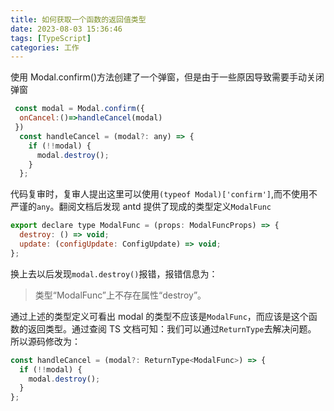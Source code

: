 ```yaml
---
title: 如何获取一个函数的返回值类型
date: 2023-08-03 15:36:46
tags: [TypeScript]
categories: 工作
---
```


使用 Modal.confirm()方法创建了一个弹窗，但是由于一些原因导致需要手动关闭弹窗

```JavaScript
 const modal = Modal.confirm({
  onCancel:()=>handleCancel(modal)
 })
  const handleCancel = (modal?: any) => {
    if (!!modal) {
      modal.destroy();
    }
  };
```

代码复审时，复审人提出这里可以使用`(typeof Modal)['confirm']`,而不使用不严谨的`any`。翻阅文档后发现 antd 提供了现成的类型定义`ModalFunc`

```javascript
export declare type ModalFunc = (props: ModalFuncProps) => {
  destroy: () => void;
  update: (configUpdate: ConfigUpdate) => void;
};
```

换上去以后发现`modal.destroy()`报错，报错信息为：

> 类型“ModalFunc”上不存在属性“destroy”。

通过上述的类型定义可看出 modal 的类型不应该是`ModalFunc`，而应该是这个函数的返回类型。通过查阅 TS 文档可知：我们可以通过`ReturnType`去解决问题。
所以源码修改为：

```javascript
const handleCancel = (modal?: ReturnType<ModalFunc>) => {
  if (!!modal) {
    modal.destroy();
  }
};
```

